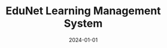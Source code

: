---
title: "EduNet Learning Management System"
date: 2024-01-01
draft: false
description: "PHP, MySQL, and JavaScript learning management system (LMS) with course administration (create, read, update, and delete CRUD) and enrollment features."
tags: ["PHP", "Javascript", "MySQL"]
repository: "https://bitbucket.org/obidonald/edunet-learning-management-system-lms"
livesite: "https://edunet.donaldobi.site/?p=courses"
number: 6
images:
  - src: "/images/edunet/edunet-min.jpg"
    alt: "Edunet Solutions Portfolio"
  - src: "/images/edunet/landing-min.jpg"
    alt: "Edunet Solutions Landing Page"
  - src: "/images/edunet/list-min.jpg"
    alt: "Edunet Courses Page"
  - src: "/images/edunet/course_detail-min.jpg"
    alt: "Course Detail Page"
  - src: "/images/edunet/login-min.jpg"
    alt: "Edunet Course Detail Page"
  - src: "/images/edunet/registration.jpg"
    alt: "Edunet Register Page"
  - src: "/images/edunet/user_dashboard-min.jpg"
    alt: "Edunet User Dashboard"
  - src: "/images/edunet/enrolment.jpg"
    alt: "Edunet User Enrolment"
  - src: "/images/edunet/admin-min.jpg"
    alt: "Edunet Admin Page"
  - src: "/images/edunet/admin_courses-min.jpg"
    alt: "Edunet Admin Courses Page"
  - src: "/images/edunet/create_course-min.jpg"
    alt: "Edunet Create Course Page"
  - src: "/images/edunet/edit_course-min.jpg"
    alt: "Edunet Edit Course Page"
  - src: "/images/edunet/admin_enrolments-min.jpg"
    alt: "Edunet Admin Enrolments Page"
---